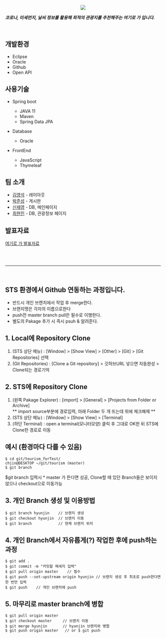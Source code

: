 <p align="center"><img src="https://user-images.githubusercontent.com/44575072/127271143-dccef01e-ac3c-446c-8b24-3f3345fb5c19.png"></p>

***코로나, 미세먼지, 날씨 정보를 활용해 최적의 관광지를 추천해주는 여기로 가 입니다.***
  
<br/>

## 개발환경
- Eclipse
- Oracle
- Github
- Open API


## 사용기술
* Spring boot
  * JAVA 11
  * Maven
  * Spring Data JPA
  
* Database
  * Oracle
  
* FrontEnd
  * JavaScript
  * Thymeleaf


## 팀 소개
- [김영석](https://github.com/yeongseokdev) - 레이아웃
- [박준성](https://github.com/JUNSEONG97) - 게시판 
- [신재영](https://github.com/tsd02150) - DB, 메인페이지
- [최현진](https://github.com/hjchoi0207) - DB, 관광정보 페이지

## 발표자료
[여기로 가 발표자료]()

<br/>
<br/>
<hr>
<br/>

## STS 환경에서 Github 연동하는 과정입니다.
  - 반드시 개인 브랜치에서 작업 후 merge한다.
  - 브랜치명은 각자의 이름으로한다
  - push전 master branch pull은 필수로 이행한다.
  - 별도의 Pakage 추가 시 즉시 psuh & 알려준다.
  
## 1. Local에 Repository Clone
1. (STS 상단 메뉴) : [Window] > [Show View] > [Other] > [Git] > [Git Repositories] 선택
2. (Git Repositories) : [Clone a Git repository] > 깃허브URL 넣으면 자동완성 > Clone되는 경로기억  
  
## 2. STS에 Repository Clone
1. (왼쪽 Pakage Explorer) : [import] > [General] > [Projects from Folder or Archive]   
 ** import source부분에 경로입력, 아래 Folder 두 개 뜨는데 위에 체크해제 **
2. (STS 상단 메뉴) : [Window] > [Show View] > [Terminal]
3. (하단 Terminal) : open a terminal(모니터모양) 클릭 후 그대로 OK한 뒤 STS에 Clone한 경로로 이동  
  
## 예시 (환경마다 다를 수 있음)

```
$ cd git/tourism_forTest/
chjin@DESKTOP ~/git/tourism (master)
$ git branch
```
  
$git branch 입력시 * master 가 뜬다면 성공, Clone할 때 있던 Branch들은 보이지않으나 checkout으로 이동가능  

## 3. 개인 Branch 생성 및 이용방법
```
$ git branch hyunjin    // 브랜치 생성
$ git checkout hyunjin  // 브랜치 이동
$ git branch            // 현재 브랜치 위치
```
  
## 4. 개인 Branch에서 자유롭게(?) 작업한 후에 push하는 과정
```
$ git add .
$ git commit -m "커밋할 메세지 입력"
$ git pull origin master    // 필수
$ git push --set-upstream origin hyunjin // 브랜치 생성 후 최초로 push한다면 한 번만 입력
$ git push    // 개인 브랜치에 push
```
  
## 5. 마무리로 master branch에 병합
```
$ git pull origin master
$ git checkout master     // 브랜치 이동
$ git merge hyunjin       // hyunjin 브랜치와 병합
$ git push origin master   // or $ git push
```
